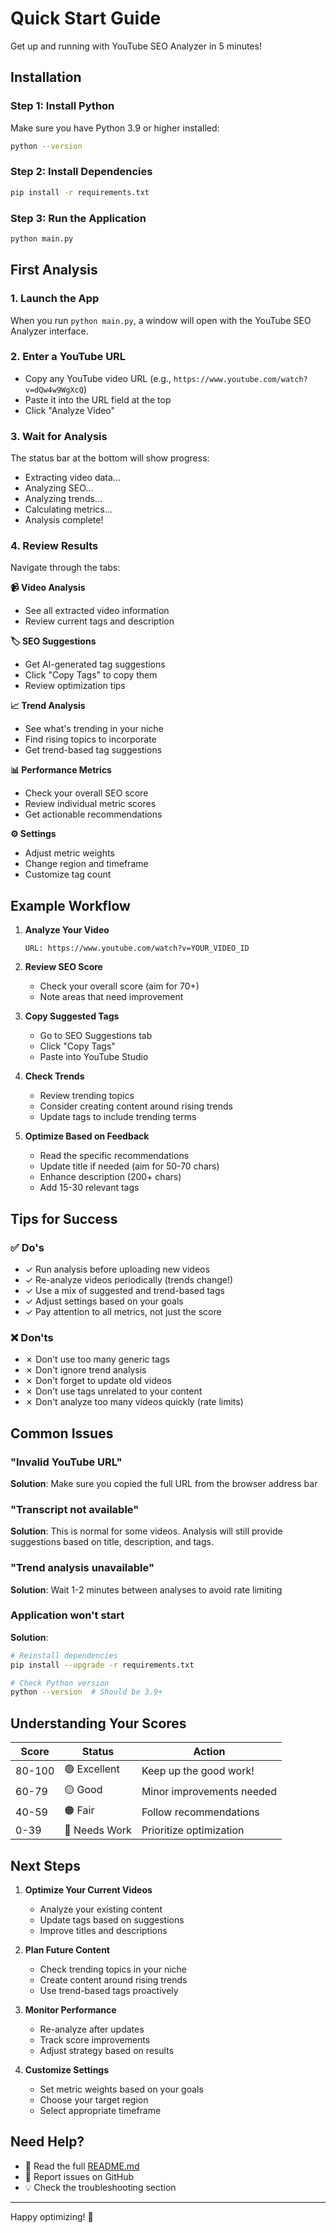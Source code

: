 # Quick Start Guide

Get up and running with YouTube SEO Analyzer in 5 minutes!

## Installation

### Step 1: Install Python
Make sure you have Python 3.9 or higher installed:
```bash
python --version
```

### Step 2: Install Dependencies
```bash
pip install -r requirements.txt
```

### Step 3: Run the Application
```bash
python main.py
```

## First Analysis

### 1. Launch the App
When you run `python main.py`, a window will open with the YouTube SEO Analyzer interface.

### 2. Enter a YouTube URL
- Copy any YouTube video URL (e.g., `https://www.youtube.com/watch?v=dQw4w9WgXcQ`)
- Paste it into the URL field at the top
- Click "Analyze Video"

### 3. Wait for Analysis
The status bar at the bottom will show progress:
- Extracting video data...
- Analyzing SEO...
- Analyzing trends...
- Calculating metrics...
- Analysis complete!

### 4. Review Results

Navigate through the tabs:

**📹 Video Analysis**
- See all extracted video information
- Review current tags and description

**🏷️ SEO Suggestions**
- Get AI-generated tag suggestions
- Click "Copy Tags" to copy them
- Review optimization tips

**📈 Trend Analysis**
- See what's trending in your niche
- Find rising topics to incorporate
- Get trend-based tag suggestions

**📊 Performance Metrics**
- Check your overall SEO score
- Review individual metric scores
- Get actionable recommendations

**⚙️ Settings**
- Adjust metric weights
- Change region and timeframe
- Customize tag count

## Example Workflow

1. **Analyze Your Video**
   ```
   URL: https://www.youtube.com/watch?v=YOUR_VIDEO_ID
   ```

2. **Review SEO Score**
   - Check your overall score (aim for 70+)
   - Note areas that need improvement

3. **Copy Suggested Tags**
   - Go to SEO Suggestions tab
   - Click "Copy Tags"
   - Paste into YouTube Studio

4. **Check Trends**
   - Review trending topics
   - Consider creating content around rising trends
   - Update tags to include trending terms

5. **Optimize Based on Feedback**
   - Read the specific recommendations
   - Update title if needed (aim for 50-70 chars)
   - Enhance description (200+ chars)
   - Add 15-30 relevant tags

## Tips for Success

### ✅ Do's
- ✓ Run analysis before uploading new videos
- ✓ Re-analyze videos periodically (trends change!)
- ✓ Use a mix of suggested and trend-based tags
- ✓ Adjust settings based on your goals
- ✓ Pay attention to all metrics, not just the score

### ❌ Don'ts
- ✗ Don't use too many generic tags
- ✗ Don't ignore trend analysis
- ✗ Don't forget to update old videos
- ✗ Don't use tags unrelated to your content
- ✗ Don't analyze too many videos quickly (rate limits)

## Common Issues

### "Invalid YouTube URL"
**Solution**: Make sure you copied the full URL from the browser address bar

### "Transcript not available"
**Solution**: This is normal for some videos. Analysis will still provide suggestions based on title, description, and tags.

### "Trend analysis unavailable"
**Solution**: Wait 1-2 minutes between analyses to avoid rate limiting

### Application won't start
**Solution**: 
```bash
# Reinstall dependencies
pip install --upgrade -r requirements.txt

# Check Python version
python --version  # Should be 3.9+
```

## Understanding Your Scores

| Score | Status | Action |
|-------|--------|--------|
| 80-100 | 🟢 Excellent | Keep up the good work! |
| 60-79 | 🟡 Good | Minor improvements needed |
| 40-59 | 🟠 Fair | Follow recommendations |
| 0-39 | 🔴 Needs Work | Prioritize optimization |

## Next Steps

1. **Optimize Your Current Videos**
   - Analyze your existing content
   - Update tags based on suggestions
   - Improve titles and descriptions

2. **Plan Future Content**
   - Check trending topics in your niche
   - Create content around rising trends
   - Use trend-based tags proactively

3. **Monitor Performance**
   - Re-analyze after updates
   - Track score improvements
   - Adjust strategy based on results

4. **Customize Settings**
   - Set metric weights based on your goals
   - Choose your target region
   - Select appropriate timeframe

## Need Help?

- 📖 Read the full [README.md](README.md)
- 🐛 Report issues on GitHub
- 💡 Check the troubleshooting section

---

Happy optimizing! 🚀

